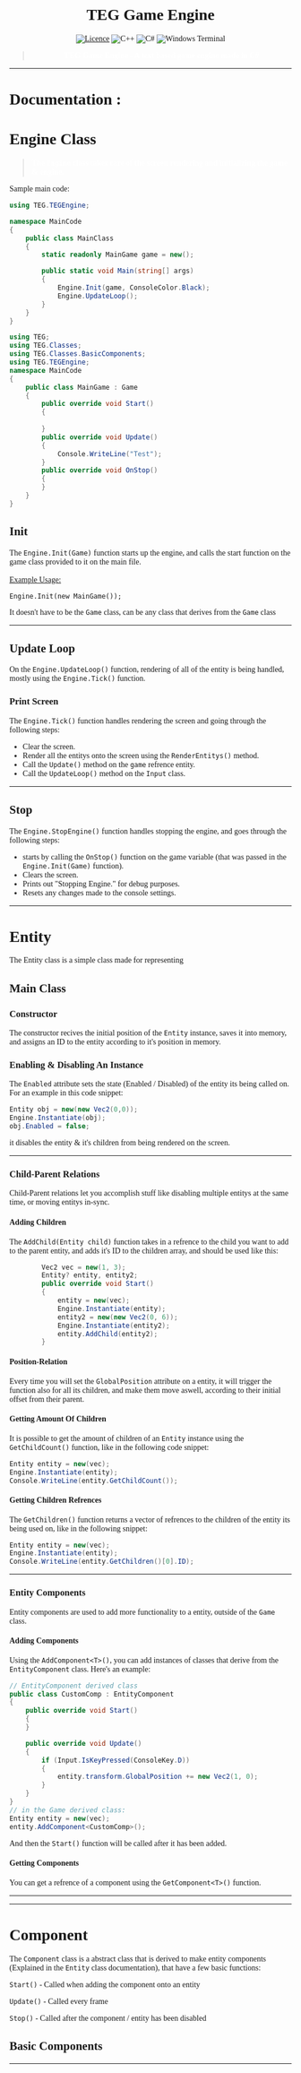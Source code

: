 <link rel="stylesheet" href="https://fonts.googleapis.com/css?family=Fira+Code">
<link rel="stylesheet" href="https://fonts.googleapis.com/css?family=Cascadia+Code">

<span style="font-family: 'Fira Code', 'Cascadia Code'; font-variant-ligatures: common-ligatures;">

<div align="center">

  # TEG Game Engine

[![Licence](https://img.shields.io/github/license/Ileriayo/markdown-badges?style=for-the-badge)](./LICENSE) ![C++](https://img.shields.io/badge/c++-%2300599C.svg?style=for-the-badge&logo=c%2B%2B&logoColor=white) ![C#](https://img.shields.io/badge/csharp-%2300599C.svg?style=for-the-badge&logo=c%2B%2B&logoColor=white) ![Windows Terminal](https://img.shields.io/badge/Windows%20Terminal-%234D4D4D.svg?style=for-the-badge&logo=windows-terminal&logoColor=white)
> <span style="font-weight: bold; color: white;">TEG Game Engine - A text based game engine made in C#</span>
</div>

---
# Documentation :
# Engine Class
> <span style="font-weight: bold; color: white;">The `Engine` class takes care of the screen rendering and initializing the game & engine.</span> </br>

Sample main code:
```csharp
using TEG.TEGEngine;

namespace MainCode
{
    public class MainClass
    {
        static readonly MainGame game = new();

        public static void Main(string[] args)
        {
            Engine.Init(game, ConsoleColor.Black);
            Engine.UpdateLoop();
        }
    }
}

```
```csharp
using TEG;
using TEG.Classes;
using TEG.Classes.BasicComponents;
using TEG.TEGEngine;
namespace MainCode
{
    public class MainGame : Game
    {
        public override void Start()
        {
            
        }
        public override void Update()
        {
            Console.WriteLine("Test");
        }
        public override void OnStop()
        {
        }
    }
}
```
## Init
The `Engine.Init(Game)` function starts up the engine, and calls the start function on the game class provided to it on the main file. </br></br>
<u>Example Usage: </u>
```chsarp
Engine.Init(new MainGame());
```
It doesn't have to be the `Game` class, can be any class that derives from the `Game` class

---
## Update Loop
On the `Engine.UpdateLoop()` function, rendering of all of the entity is being handled, mostly using the `Engine.Tick()` function.

### Print Screen
The `Engine.Tick()` function handles rendering the screen and going through the following steps:
- Clear the screen.
- Render all the entitys onto the screen using the `RenderEntitys()` method.
- Call the `Update()` method on the `game` refrence entity.
- Call the `UpdateLoop()` method on the `Input` class.

---
## Stop
The `Engine.StopEngine()` function handles stopping the engine, and goes through the following steps:
- starts by calling the `OnStop()` function on the game variable (that was passed in the `Engine.Init(Game)` function).
- Clears the screen.
- Prints out "Stopping Engine." for debug purposes.
- Resets any changes made to the console settings.
---

# Entity
The Entity class is a simple class made for representing  

## Main Class
### Constructor
The constructor recives the initial position of the `Entity` instance, saves it into memory, and assigns an ID to the entity according to it's position in memory.

### Enabling & Disabling An Instance
The `Enabled` attribute sets the state (Enabled / Disabled) of the entity its being called on. For an example in this code snippet: 
```csharp
Entity obj = new(new Vec2(0,0));
Engine.Instantiate(obj);
obj.Enabled = false;
```
it disables the entity & it's children from being rendered on the screen.

---

### Child-Parent Relations
Child-Parent relations let you accomplish stuff like disabling multiple entitys at the same time, or moving entitys in-sync.

#### Adding Children
The `AddChild(Entity child)` function takes in a refrence to the child you want to add to the parent entity, and adds it's ID to the children array, and should be used like this: 
```csharp
        Vec2 vec = new(1, 3);
        Entity? entity, entity2;
        public override void Start()
        {
            entity = new(vec);
            Engine.Instantiate(entity);
            entity2 = new(new Vec2(0, 6));
            Engine.Instantiate(entity2);
            entity.AddChild(entity2);
        }
```

#### Position-Relation
Every time you will set the `GlobalPosition` attribute on a entity, it will trigger the function also for all its children, and make them move aswell, according to their initial offset from their parent.

#### Getting Amount Of Children
It is possible to get the amount of children of an `Entity` instance using the `GetChildCount()` function, like in the following code snippet: 
```csharp
Entity entity = new(vec);
Engine.Instantiate(entity);
Console.WriteLine(entity.GetChildCount());
```

#### Getting Children Refrences
The `GetChildren()` function returns a vector of refrences to the children of the entity its being used on, like in the following snippet:
```csharp
Entity entity = new(vec);
Engine.Instantiate(entity);
Console.WriteLine(entity.GetChildren()[0].ID);
```

---

### Entity Components 
Entity components are used to add more functionality to a entity, outside of the `Game` class.

#### Adding Components
Using the `AddComponent<T>()`, you can add instances of classes that derive from the `EntityComponent` class. Here's an example:
```csharp
// EntityComponent derived class
public class CustomComp : EntityComponent
{
    public override void Start()
    {
    }

    public override void Update()
    {
        if (Input.IsKeyPressed(ConsoleKey.D))
        {
            entity.transform.GlobalPosition += new Vec2(1, 0);
        }
    }
}
// in the Game derived class: 
Entity entity = new(vec);
entity.AddComponent<CustomComp>();
```
And then the `Start()` function will be called after it has been added.

#### Getting Components
You can get a refrence of a component using the `GetComponent<T>()` function.

---

---
# Component
The `Component` class is a abstract class that is derived to make entity components (Explained in the `Entity` class documentation), that have a few basic functions: 

`Start()` - Called when adding the component onto an entity

`Update()` - Called every frame

`Stop()` - Called after the component / entity has been disabled 

## Basic Components
---


</span>
